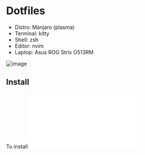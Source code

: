 # Dotfiles

- Distro: Manjaro (plasma)
- Terminal: kitty
- Shell: zsh
- Editor: nvim
- Laptop: Asus ROG Strix G513RM

![image](https://github.com/user-attachments/assets/c6084538-db72-4085-9ff3-1b7661271563)

## Install

To install ![follow this steps](INSTALL.md)
